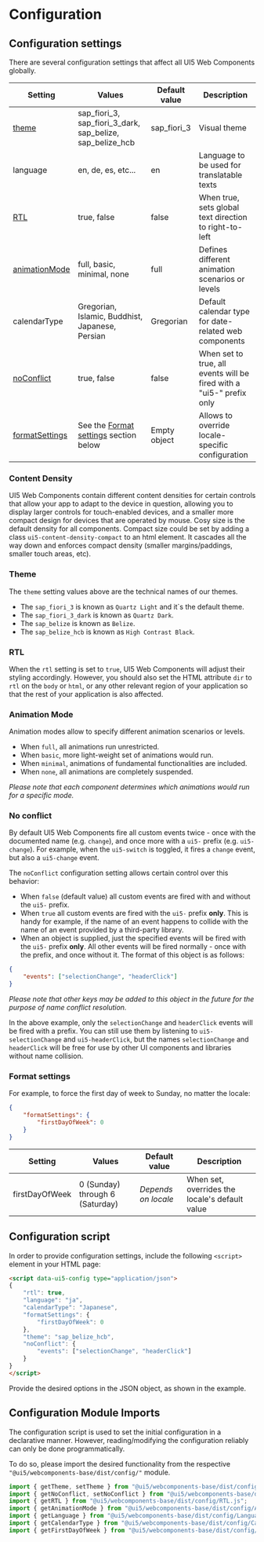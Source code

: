 # Configuration


## Configuration settings

There are several configuration settings that affect all UI5 Web Components globally.

  Setting    |                     Values                      | Default value |                          Description
------------ | ----------------------------------------------- | ------------- | -------------------------------------------------------------
[theme](#theme)        | sap_fiori_3, sap_fiori_3_dark, sap_belize, sap_belize_hcb         | sap_fiori_3   | Visual theme
language     | en, de, es, etc...                              | en            | Language to be used for translatable texts
[RTL](#rtl)          | true, false                                     | false         | When true, sets global text direction to right-to-left
[animationMode](#animationMode)  | full, basic, minimal, none  | full          | Defines different animation scenarios or levels
calendarType | Gregorian, Islamic, Buddhist, Japanese, Persian | Gregorian     | Default calendar type for date-related web components
[noConflict](#noConflict)  | true, false | false                            | When set to true, all events will be fired with a "ui5-" prefix only
[formatSettings](#formatSettings)| See the [Format settings](#formatSettings) section below		| Empty object | Allows to override locale-specific configuration

### Content Density

UI5 Web Components contain different content densities for certain controls that allow your app to adapt to the device in question, allowing you to display larger controls for touch-enabled devices, and a smaller more compact design for devices that are operated by mouse. Cosy size is the default density for all components. Compact size could be set by adding a class `ui5-content-density-compact` to an html element. It cascades all the way down and enforces compact density (smaller margins/paddings, smaller touch areas, etc).

<a name="theme"></a>
### Theme
The `theme` setting values above are the technical names of our themes.
- The `sap_fiori_3` is known as `Quartz Light` and it`s the default theme.
- The `sap_fiori_3_dark` is known as `Quartz Dark`. 
- The `sap_belize` is known as `Belize`. 
- The `sap_belize_hcb` is known as `High Contrast Black`. 

<a name="rtl"></a>
### RTL
 
When the `rtl` setting is set to `true`, UI5 Web Components will adjust their styling accordingly.
However, you should also set the HTML attribute `dir` to `rtl` on the `body` or `html`, or any other relevant region of your application
so that the rest of your application is also affected. 

<a name="animationMode"></a>
### Animation Mode

Animation modes allow to specify different animation scenarios or levels.
 - When `full`, all animations run unrestricted.
 - When `basic`, more light-weight set of animations would run.
 - When `minimal`, animations of fundamental functionalities are included.
 - When `none`, all animations are completely suspended.

*Please note that each component determines which animations would run for a specific mode.*

<a name="noConflict"></a>
### No conflict

By default UI5 Web Components fire all custom events twice - once with the documented name (e.g. `change`), and once more with a `ui5-` prefix (e.g. `ui5-change`).
For example, when the `ui5-switch` is toggled, it fires a `change` event, but also a `ui5-change` event.

The `noConflict` configuration setting allows certain control over this behavior:
 - When `false` (default value) all custom events are fired with and without the `ui5-` prefix.
 - When `true` all custom events are fired with the `ui5-` prefix **only**. 
 This is handy for example, if the name of an event happens to collide with the name of an event provided by a third-party library.
 - When an object is supplied, just the specified events will be fired with the `ui5-` prefix **only**.
 All other events will be fired normally - once with the prefix, and once without it. 
 The format of this object is as follows:
 ```json
 {
	 "events": ["selectionChange", "headerClick"]
 }
 ```
 *Please note that other keys may be added to this object in the future for the purpose of name conflict resolution.*
 
 In the above example, only the `selectionChange` and `headerClick` events will be fired with a prefix. 
 You can still use them by listening to `ui5-selectionChange` and `ui5-headerClick`, but the names `selectionChange` and `headerClick` will be
 free for use by other UI components and libraries without name collision.

<a name="formatSettings"></a>
### Format settings

For example, to force the first day of week to Sunday, no matter the locale:

```json
{
	"formatSettings": {
		"firstDayOfWeek": 0
	}
}
```

  Setting    |                     Values                      | Default value |                          Description
------------ | ----------------------------------------------- | ------------- | -------------------------------------------------------------
firstDayOfWeek | 0 (Sunday) through 6 (Saturday) | *Depends on locale*     | When set, overrides the locale's default value


## Configuration script

In order to provide configuration settings, include the following ```<script>``` element in your HTML page:

```html
<script data-ui5-config type="application/json">
{
	"rtl": true,
	"language": "ja",
	"calendarType": "Japanese",
	"formatSettings": {
		"firstDayOfWeek": 0
	},
	"theme": "sap_belize_hcb",
	"noConflict": {
		"events": ["selectionChange", "headerClick"]
	}
}
</script>
```

Provide the desired options in the JSON object, as shown in the example.

## Configuration Module Imports

The configuration script is used to set the initial configuration in a declarative manner.
However, reading/modifying the configuration reliably can only be done programmatically.

To do so, please import the desired functionality from the respective `"@ui5/webcomponents-base/dist/config/"` module.

```js
import { getTheme, setTheme } from "@ui5/webcomponents-base/dist/config/Theme.js";
import { getNoConflict, setNoConflict } from "@ui5/webcomponents-base/dist/config/NoConflict.js";
import { getRTL } from "@ui5/webcomponents-base/dist/config/RTL.js";
import { getAnimationMode } from "@ui5/webcomponents-base/dist/config/AnimationMode.js";
import { getLanguage } from "@ui5/webcomponents-base/dist/config/Language.js";
import { getCalendarType } from "@ui5/webcomponents-base/dist/config/CalendarType.js";
import { getFirstDayOfWeek } from "@ui5/webcomponents-base/dist/config/FormatSettings.js";
```
